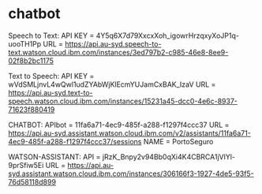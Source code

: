 # chatbot
Speech to Text:
API KEY = 4Y5q6X7d79XxcxXoh_igowrHrzqxyXoJP1q-uooTH1Pp
URL = https://api.au-syd.speech-to-text.watson.cloud.ibm.com/instances/3ed797b2-c985-46e8-8ee9-02f8b2bc1175

Text to Speech:
API KEY = wVdSMLjnvL4wQwl1udZYAbWjKlEcmYUJamCxBAK_IzaV
URL = https://api.au-syd.text-to-speech.watson.cloud.ibm.com/instances/15231a45-dcc0-4e6c-8937-71623f880419

CHATBOT:
APIbot = 11fa6a71-4ec9-485f-a288-f1297f4ccc37
URL = https://api.au-syd.assistant.watson.cloud.ibm.com/v2/assistants/11fa6a71-4ec9-485f-a288-f1297f4ccc37/sessions
NAME = PortoSeguro

WATSON-ASSISTANT:
API = jRzK_Bnpy2v94Bb0qXi4K4CBRCA1jVlYl-9prSfiw5Ei
URL = https://api.au-syd.assistant.watson.cloud.ibm.com/instances/306166f3-1927-4de5-93f5-76d58118d899
